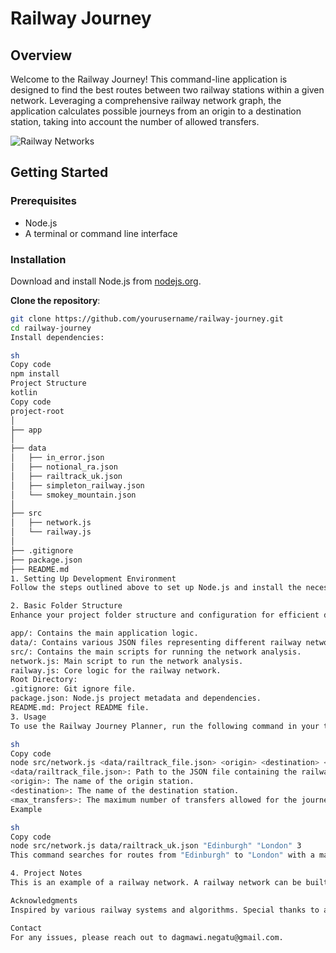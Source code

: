# Railway Journey

## Overview
Welcome to the Railway Journey! This command-line application is designed to find the best routes between two railway stations within a given network. Leveraging a comprehensive railway network graph, the application calculates possible journeys from an origin to a destination station, taking into account the number of allowed transfers.

![Railway Networks](https://github.com/Dagmawi-a-Negatu/UK-Railway-Networks/assets/117816205/944664ba-c353-4c46-b47e-e5b967d7bb2a)

## Getting Started

### Prerequisites
- Node.js
- A terminal or command line interface

### Installation
  
   Download and install Node.js from [nodejs.org](https://nodejs.org/).

**Clone the repository**:
   ```sh
   git clone https://github.com/yourusername/railway-journey.git
   cd railway-journey
Install dependencies:

sh
Copy code
npm install
Project Structure
kotlin
Copy code
project-root
│
├── app
│
├── data
│   ├── in_error.json
│   ├── notional_ra.json
│   ├── railtrack_uk.json
│   ├── simpleton_railway.json
│   └── smokey_mountain.json
│
├── src
│   ├── network.js
│   └── railway.js
│
├── .gitignore
├── package.json
├── README.md
1. Setting Up Development Environment
Follow the steps outlined above to set up Node.js and install the necessary dependencies to streamline your development process.

2. Basic Folder Structure
Enhance your project folder structure and configuration for efficient development. Organize folders for the main application logic, data files, and scripts:

app/: Contains the main application logic.
data/: Contains various JSON files representing different railway networks.
src/: Contains the main scripts for running the network analysis.
network.js: Main script to run the network analysis.
railway.js: Core logic for the railway network.
Root Directory:
.gitignore: Git ignore file.
package.json: Node.js project metadata and dependencies.
README.md: Project README file.
3. Usage
To use the Railway Journey Planner, run the following command in your terminal, replacing the placeholders with your specific information:

sh
Copy code
node src/network.js <data/railtrack_file.json> <origin> <destination> <max_transfers>
<data/railtrack_file.json>: Path to the JSON file containing the railway network graph.
<origin>: The name of the origin station.
<destination>: The name of the destination station.
<max_transfers>: The maximum number of transfers allowed for the journey.
Example

sh
Copy code
node src/network.js data/railtrack_uk.json "Edinburgh" "London" 3
This command searches for routes from "Edinburgh" to "London" with a maximum of 3 transfers, using the railway network defined in data/railtrack_uk.json.

4. Project Notes
This is an example of a railway network. A railway network can be built from large data sets of JSON files and then traversed to find the shortest path between two stations. This is one example of a railway system that I built and traversed. One of the many great things I am learning in one simple project in a course. Recursion can get confusing when working with a large dataset and objects have very complex relationships.

Acknowledgments
Inspired by various railway systems and algorithms. Special thanks to all contributors and reviewers.

Contact
For any issues, please reach out to dagmawi.negatu@gmail.com.
